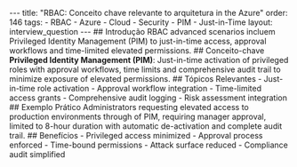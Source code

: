 --- title: "RBAC: Conceito chave relevante to arquitetura in the Azure" order: 146 tags: - RBAC - Azure - Cloud - Security - PIM - Just-in-Time layout: interview_question --- ## Introdução RBAC advanced scenarios incluem Privileged Identity Management (PIM) to just-in-time access, approval workflows and time-limited elevated permissions. ## Conceito-chave **Privileged Identity Management (PIM)**: Just-in-time activation of privileged roles with approval workflows, time limits and comprehensive audit trail to minimize exposure of elevated permissions. ## Tópicos Relevantes - Just-in-time role activation - Approval workflow integration - Time-limited access grants - Comprehensive audit logging - Risk assessment integration ## Exemplo Prático Administrators requesting elevated access to production environments through of PIM, requiring manager approval, limited to 8-hour duration with automatic de-activation and complete audit trail. ## Benefícios - Privileged access minimized - Approval process enforced - Time-bound permissions - Attack surface reduced - Compliance audit simplified